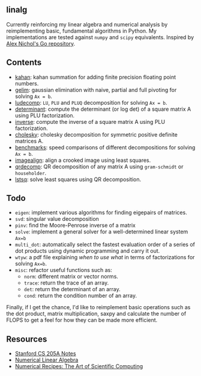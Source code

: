 ## linalg

Currently reinforcing my linear algebra and numerical analysis by reimplementing basic, fundamental algorithms in Python. My implementations are tested against `numpy` and `scipy` equivalents. Inspired by [Alex Nichol's Go repository](https://github.com/unixpickle/num-analysis).

## Contents

- [kahan](https://github.com/kevinzakka/linalg/tree/master/kahan): kahan summation for adding finite precision floating point numbers.
- [gelim](https://github.com/kevinzakka/linalg/tree/master/gelim): gaussian elimination with naive, partial and full pivoting for solving `Ax = b`.
- [ludecomp](https://github.com/kevinzakka/linalg/tree/master/ludecomp): `LU`, `PLU` and `PLUQ` decomposition for solving `Ax = b`.
- [determinant](https://github.com/kevinzakka/linalg/blob/master/ludecomp/determinant.py): compute the determinant (or log det) of a square matrix A using PLU factorization.
- [inverse](https://github.com/kevinzakka/linalg/tree/master/inverse): compute the inverse of a square matrix A using PLU factorization.
- [cholesky](https://github.com/kevinzakka/linalg/tree/master/cholesky): cholesky decomposition for symmetric positive definite matrices A.
- [benchmarks](https://github.com/kevinzakka/linalg/tree/master/benchmarks): speed comparisons of different decompositions for solving `Ax = b`.
- [imagealign](https://github.com/kevinzakka/linalg/tree/master/imagealign): align a crooked image using least squares.
- [qrdecomp](https://github.com/kevinzakka/linalg/tree/master/qrdecomp): QR decomposition of any matrix A using `gram-schmidt` or `householder`.
- [lstsq](https://github.com/kevinzakka/linalg/tree/master/lstsq): solve least squares using QR decomposition.

## Todo

- `eigen`: implement various algorithms for finding eigepairs of matrices.
- `svd`: singular value decomposition
- `pinv`: find the Moore-Penrose inverse of a matrix
- `solve`: implement a general solver for a well-determined linear system `Ax=b`
- `multi_dot`: automatically select the fastest evaluation order of a series of dot products using dynamic programming and carry it out.
- `wtyw`: a pdf file explaining *when to use what* in terms of factorizations for solving `Ax=b`.
- `misc`: refactor useful functions such as:
    - `norm`: different matrix or vector norms.
    - `trace`: return the trace of an array.
    - `det`: return the determinant of an array.
    - `cond`: return the condition number of an array.

Finally, if I get the chance, I'd like to reimplement basic operations such as the dot product, matrix multiplication, saxpy and calculate the number of FLOPS to get a feel for how they can be made more efficient.

## Resources

- [Stanford CS 205A Notes](https://graphics.stanford.edu/courses/cs205a-13-fall/assets/notes/cs205a_notes.pdf)
- [Numerical Linear Algebra](https://www.amazon.com/Numerical-Linear-Algebra-Lloyd-Trefethen/dp/0898713617)
- [Numerical Recipes: The Art of Scientific Computing](http://numerical.recipes/)